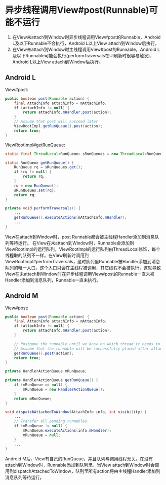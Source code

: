 # 异步线程调用View#post(Runnable)可能不运行

1. 在View未attach到Window时异步线程调用View#post的Runnable，Android L及以下Runnable不会执行，Android L以上View attach到Window后执行。
2. 在View未attach到Window时主线程调用View#post的Runnable，Android L及以下Runnable可能会执行(performTraversals在UI刷新时很容易触发)，Android L以上View attach到Window后执行。

## Android L

View#post:
```java
public boolean post(Runnable action) {
    final AttachInfo attachInfo = mAttachInfo;
    if (attachInfo != null) {
        return attachInfo.mHandler.post(action);
    }
    // Assume that post will succeed later
    ViewRootImpl.getRunQueue().post(action);
    return true;
}
```

ViewRootImpl#getRunQueue:
```java
static final ThreadLocal<RunQueue> sRunQueues = new ThreadLocal<RunQueue>();

static RunQueue getRunQueue() {
    RunQueue rq = sRunQueues.get();
    if (rq != null) {
        return rq;
    }
    rq = new RunQueue();
    sRunQueues.set(rq);
    return rq;
}

private void performTraversals() {
	...
    getRunQueue().executeActions(mAttachInfo.mHandler);
    ...
}
```
View在attach到Window时，post Runnable都会被主线程Handler添加到消息队列等待运行。
在View在未attach到Window时，Runnable会添加到ViewRootImpl的运行队列，ViewRootImpl的运行队列由ThreadLocal修饰，每个线程取的队列不一样。在View刷新时调用到ViewRootImpl#performTraversals，这时队列里Runnable被Handler添加到消息队列的唯一入口。这个入口只会在主线程被调用，其它线程不会被执行，这就导致View在未attach到Window时在异步线程调用View#post的Runnable一直未被Handler添加到消息队列，Runnable一直未执行。

## Android M

View#post:
```java
public boolean post(Runnable action) {
    final AttachInfo attachInfo = mAttachInfo;
    if (attachInfo != null) {
        return attachInfo.mHandler.post(action);
    }

    // Postpone the runnable until we know on which thread it needs to run.
    // Assume that the runnable will be successfully placed after attach.
    getRunQueue().post(action);
    return true;
}

private HandlerActionQueue mRunQueue;

private HandlerActionQueue getRunQueue() {
    if (mRunQueue == null) {
        mRunQueue = new HandlerActionQueue();
    }
    return mRunQueue;
}

void dispatchAttachedToWindow(AttachInfo info, int visibility) {
    ...
    // Transfer all pending runnables.
    if (mRunQueue != null) {
        mRunQueue.executeActions(info.mHandler);
        mRunQueue = null;
    }
    ...
}
```
Android M后，View有自己的RunQueue，并且队列与调用线程无关。在没有attach到Window时，Runnable添加到队列里。当View attach到Window时会调用到dispatchAttachedToWindow，队列里所有action将由主线程Handler添加到消息队列等待运行。